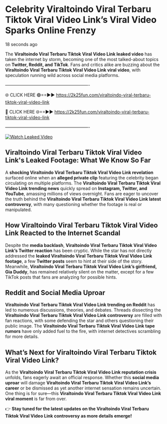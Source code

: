 # Celebrity Viraltoindo Viral Terbaru Tiktok Viral Video Link’s Viral Video Sparks Online Frenzy

18 seconds ago

The **Viraltoindo Viral Terbaru Tiktok Viral Video Link leaked video** has taken the internet by storm, becoming one of the most talked-about topics on **Twitter, Reddit, and TikTok**. Fans and critics alike are buzzing about the **Viraltoindo Viral Terbaru Tiktok Viral Video Link viral video**, with speculation running wild across social media platforms.

———————————————————-

🌐 CLICK HERE 🟢==►► https://2k25fun.com/viraltoindo-viral-terbaru-tiktok-viral-video-link

🔴 CLICK HERE 🌐==►► https://2k25fun.com/viraltoindo-viral-terbaru-tiktok-viral-video-link

———————————————————-

[![Watch Leaked Video](https://miro.medium.com/v2/resize:fit:828/format:webp/1*cilzJN44JGOrTw9NJCrNHA.gif "Watch Leaked Video")](https://2k25fun.com/viraltoindo-viral-terbaru-tiktok-viral-video-link)

## **Viraltoindo Viral Terbaru Tiktok Viral Video Link's Leaked Footage: What We Know So Far**  
A **shocking Viraltoindo Viral Terbaru Tiktok Viral Video Link revelation** surfaced online when an **alleged private clip** featuring the celebrity began circulating on multiple platforms. The **Viraltoindo Viral Terbaru Tiktok Viral Video Link trending news** quickly spread on **Instagram, Twitter, and YouTube**, amassing millions of views overnight. Fans are eager to uncover the truth behind the **Viraltoindo Viral Terbaru Tiktok Viral Video Link latest controversy**, with many questioning whether the footage is real or manipulated.  

## **How Viraltoindo Viral Terbaru Tiktok Viral Video Link Reacted to the Internet Scandal**  
Despite the **media backlash**, **Viraltoindo Viral Terbaru Tiktok Viral Video Link’s Twitter reaction** has been cryptic. While the star has not directly addressed the **leaked Viraltoindo Viral Terbaru Tiktok Viral Video Link footage**, a few **Twitter posts** seem to hint at their side of the story. Meanwhile, **Viraltoindo Viral Terbaru Tiktok Viral Video Link’s girlfriend, Gia Duddy**, has remained relatively silent on the matter, except for a few TikTok posts that fans are analyzing for possible hints.  

## **Reddit and Social Media Uproar**  
**Viraltoindo Viral Terbaru Tiktok Viral Video Link trending on Reddit** has led to numerous discussions, theories, and debates. Threads dissecting the **Viraltoindo Viral Terbaru Tiktok Viral Video Link controversy** are filled with fan reactions, with some defending the star and others questioning their public image. The **Viraltoindo Viral Terbaru Tiktok Viral Video Link tape rumors** have only added fuel to the fire, with internet detectives scrambling for more details.  

## **What’s Next for Viraltoindo Viral Terbaru Tiktok Viral Video Link?**  
As the **Viraltoindo Viral Terbaru Tiktok Viral Video Link reputation crisis** unfolds, fans eagerly await an official response. Whether this **social media uproar** will damage **Viraltoindo Viral Terbaru Tiktok Viral Video Link’s career** or be dismissed as yet another internet sensation remains uncertain. One thing is for sure—this **Viraltoindo Viral Terbaru Tiktok Viral Video Link viral moment** is far from over.  

👉 **Stay tuned for the latest updates on the Viraltoindo Viral Terbaru Tiktok Viral Video Link controversy as more details emerge!**  